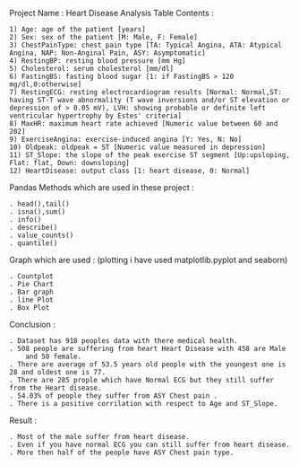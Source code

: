 Project Name : Heart Disease Analysis
Table Contents :


	1) Age: age of the patient [years]
	2) Sex: sex of the patient [M: Male, F: Female]
	3) ChestPainType: chest pain type [TA: Typical Angina, ATA: Atypical 	Angina, NAP: Non-Anginal Pain, ASY: Asymptomatic]
	4) RestingBP: resting blood pressure [mm Hg]
	5) Cholesterol: serum cholesterol [mm/dl]
	6) FastingBS: fasting blood sugar [1: if FastingBS > 120 mg/dl,0:otherwise]
	7) RestingECG: resting electrocardiogram results [Normal: Normal,ST: having ST-T wave abnormality (T wave inversions and/or ST elevation or depression of > 0.05 mV), LVH: showing probable or definite left ventricular hypertrophy by Estes' criteria]
	8) MaxHR: maximum heart rate achieved [Numeric value between 60 and 202]
	9) ExerciseAngina: exercise-induced angina [Y: Yes, N: No]
	10) Oldpeak: oldpeak = ST [Numeric value measured in depression]
	11) ST_Slope: the slope of the peak exercise ST segment [Up:upsloping, Flat: flat, Down: downsloping]
	12) HeartDisease: output class [1: heart disease, 0: Normal]

Pandas Methods which are used in these project :


	. head(),tail()
	. isna(),sum()
	. info()
	. describe()
	. value_counts()
	. quantile()

Graph which are used : (plotting i have used matplotlib.pyplot and seaborn)


	. Countplot
	. Pie Chart
	. Bar graph
	. line Plot
	. Box Plot

Conclusion : 


	. Dataset has 918 peoples data with there medical health.
	. 508 people are suffering from heart Heart Disease with 458 are Male
		and 50 female.
	. There are average of 53.5 years old people with the youngest one is 28 and oldest one is 77.
	. There are 285 prople which have Normal ECG but they still suffer from the Heart disease.
	. 54.03% of people they suffer from ASY Chest pain .
	. There is a positive corrilation with respect to Age and ST_Slope.

Result : 


	. Most of the male suffer from heart disease.
	. Even if you have normal ECG you can still suffer from heart disease.
	. More then half of the people have ASY Chest pain type.
